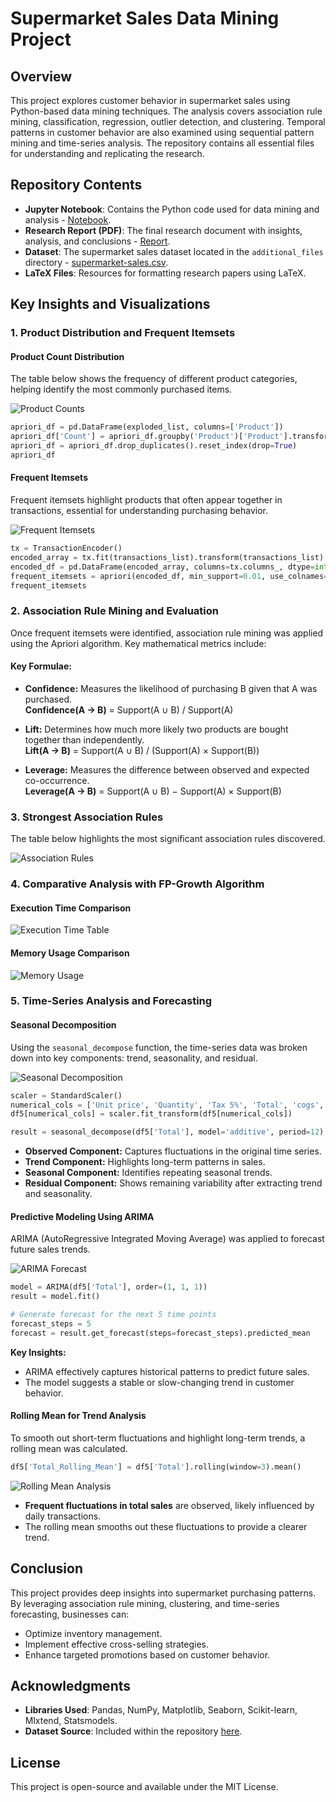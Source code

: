 # Supermarket Sales Data Mining Project

## Overview

This project explores customer behavior in supermarket sales using Python-based data mining techniques. The analysis covers association rule mining, classification, regression, outlier detection, and clustering. Temporal patterns in customer behavior are also examined using sequential pattern mining and time-series analysis. The repository contains all essential files for understanding and replicating the research.

## Repository Contents

- **Jupyter Notebook**: Contains the Python code used for data mining and analysis - [Notebook](code.ipynb).
- **Research Report (PDF)**: The final research document with insights, analysis, and conclusions - [Report](Research-Report.pdf).
- **Dataset**: The supermarket sales dataset located in the `additional_files` directory - [supermarket-sales.csv](additional_files/supermarket-sales.csv).
- **LaTeX Files**: Resources for formatting research papers using LaTeX.

## Key Insights and Visualizations

### **1. Product Distribution and Frequent Itemsets**

#### Product Count Distribution

The table below shows the frequency of different product categories, helping identify the most commonly purchased items.

![Product Counts](additional_files/images/image1.png)

```python
apriori_df = pd.DataFrame(exploded_list, columns=['Product'])
apriori_df['Count'] = apriori_df.groupby('Product')['Product'].transform('count')
apriori_df = apriori_df.drop_duplicates().reset_index(drop=True)
apriori_df
```

#### Frequent Itemsets

Frequent itemsets highlight products that often appear together in transactions, essential for understanding purchasing behavior.

![Frequent Itemsets](additional_files/images/image2.png)

```python
tx = TransactionEncoder()
encoded_array = tx.fit(transactions_list).transform(transactions_list)
encoded_df = pd.DataFrame(encoded_array, columns=tx.columns_, dtype=int)
frequent_itemsets = apriori(encoded_df, min_support=0.01, use_colnames=True)
frequent_itemsets
```

### **2. Association Rule Mining and Evaluation**

Once frequent itemsets were identified, association rule mining was applied using the Apriori algorithm. Key mathematical metrics include:

#### **Key Formulae:**

- **Confidence:** Measures the likelihood of purchasing B given that A was purchased.  
  **Confidence(A → B)** = Support(A ∪ B) / Support(A)

- **Lift:** Determines how much more likely two products are bought together than independently.  
  **Lift(A → B)** = Support(A ∪ B) / (Support(A) × Support(B))

- **Leverage:** Measures the difference between observed and expected co-occurrence.  
  **Leverage(A → B)** = Support(A ∪ B) − Support(A) × Support(B)

### **3. Strongest Association Rules**

The table below highlights the most significant association rules discovered.

![Association Rules](additional_files/images/image3.png)

### **4. Comparative Analysis with FP-Growth Algorithm**

#### **Execution Time Comparison**

![Execution Time Table](additional_files/images/image4.png)

#### **Memory Usage Comparison**

![Memory Usage](additional_files/images/image6.png)

### **5. Time-Series Analysis and Forecasting**

#### **Seasonal Decomposition**

Using the `seasonal_decompose` function, the time-series data was broken down into key components: trend, seasonality, and residual.

![Seasonal Decomposition](additional_files/images/image7.png)

```python
scaler = StandardScaler()
numerical_cols = ['Unit price', 'Quantity', 'Tax 5%', 'Total', 'cogs', 'gross income', 'Rating']
df5[numerical_cols] = scaler.fit_transform(df5[numerical_cols])

result = seasonal_decompose(df5['Total'], model='additive', period=12)
```

- **Observed Component:** Captures fluctuations in the original time series.
- **Trend Component:** Highlights long-term patterns in sales.
- **Seasonal Component:** Identifies repeating seasonal trends.
- **Residual Component:** Shows remaining variability after extracting trend and seasonality.

#### **Predictive Modeling Using ARIMA**

ARIMA (AutoRegressive Integrated Moving Average) was applied to forecast future sales trends.

![ARIMA Forecast](additional_files/images/image8.png)

```python
model = ARIMA(df5['Total'], order=(1, 1, 1))
result = model.fit()

# Generate forecast for the next 5 time points
forecast_steps = 5
forecast = result.get_forecast(steps=forecast_steps).predicted_mean
```

**Key Insights:**

- ARIMA effectively captures historical patterns to predict future sales.
- The model suggests a stable or slow-changing trend in customer behavior.

#### **Rolling Mean for Trend Analysis**

To smooth out short-term fluctuations and highlight long-term trends, a rolling mean was calculated.

```python
df5['Total_Rolling_Mean'] = df5['Total'].rolling(window=3).mean()
```

![Rolling Mean Analysis](additional_files/images/image9.png)

- **Frequent fluctuations in total sales** are observed, likely influenced by daily transactions.
- The rolling mean smooths out these fluctuations to provide a clearer trend.

## Conclusion

This project provides deep insights into supermarket purchasing patterns. By leveraging association rule mining, clustering, and time-series forecasting, businesses can:

- Optimize inventory management.
- Implement effective cross-selling strategies.
- Enhance targeted promotions based on customer behavior.

## Acknowledgments

- **Libraries Used**: Pandas, NumPy, Matplotlib, Seaborn, Scikit-learn, Mlxtend, Statsmodels.
- **Dataset Source**: Included within the repository [here](additional_files/supermarket-sales.csv).

## License

This project is open-source and available under the MIT License.

